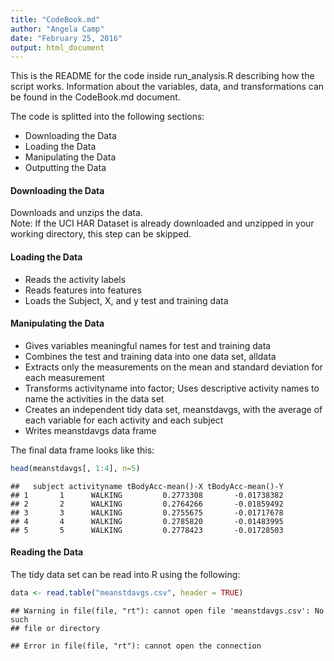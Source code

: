 ```yaml
---
title: "CodeBook.md"
author: "Angela Camp"
date: "February 25, 2016"
output: html_document
---
```


This is the README for the code inside run_analysis.R describing how the script works. Information about the variables, data, and transformations can be found in the CodeBook.md document.  

The code is splitted into the following sections:  
* Downloading the Data  
* Loading the Data  
* Manipulating the Data  
* Outputting the Data  

#### Downloading the Data  
Downloads and unzips the data.  
Note: If the UCI HAR Dataset is already downloaded and unzipped in your working directory, this step can be skipped.  

#### Loading the Data  
* Reads the activity labels  
* Reads features into features  
* Loads the Subject, X, and y test and training data  

#### Manipulating the Data  
* Gives variables meaningful names for test and training data  
* Combines the test and training data into one data set, alldata  
* Extracts only the measurements on the mean and standard deviation for each measurement  
* Transforms activityname into factor; Uses descriptive activity names to name the activities in the data set  
* Creates an independent tidy data set, meanstdavgs, with the average of each variable for each activity and each subject  
* Writes meanstdavgs data frame  

The final data frame looks like this:


```r
head(meanstdavgs[, 1:4], n=5)
```

```
##   subject activityname tBodyAcc-mean()-X tBodyAcc-mean()-Y
## 1       1      WALKING         0.2773308       -0.01738382
## 2       2      WALKING         0.2764266       -0.01859492
## 3       3      WALKING         0.2755675       -0.01717678
## 4       4      WALKING         0.2785820       -0.01483995
## 5       5      WALKING         0.2778423       -0.01728503
```

#### Reading the Data  
The tidy data set can be read into R using the following: 

```r
data <- read.table("meanstdavgs.csv", header = TRUE)
```

```
## Warning in file(file, "rt"): cannot open file 'meanstdavgs.csv': No such
## file or directory
```

```
## Error in file(file, "rt"): cannot open the connection
```
